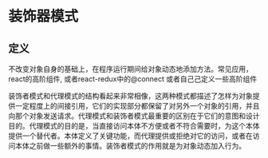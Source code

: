 # 装饰器模式

## 定义
不改变对象⾃身的基础上，在程序运⾏期间给对象动态地添加⽅法。常见应用，react的⾼阶组件, 或者react-redux中的@connect 或者⾃⼰己定义一些高阶组件

装饰者模式和代理模式的结构看起来非常相像，这两种模式都描述了怎样为对象提供一定程度上的间接引⽤，它们的实现部分都保留了对另外一个对象的引用，并且向那个对象发送请求。代理模式和装饰者模式最重要的区别在于它们的意图和设计目的。代理模式的⽬的是，当直接访问本体不⽅便或者不符合需要时，为这个本体提供⼀个替代者。本体定义了关键功能，⽽代理提供或拒绝对它的访问，或者在访问本体之前做一些额外的事情。装饰者模式的作用就是为对象动态加入⾏为。